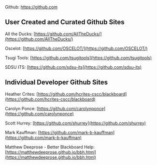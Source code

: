 Github: https://github.com

## User Created and Curated Github Sites

All the Ducks: [https://github.com/AllTheDucks/](https://github.com/AllTheDucks/)

Oscelot: [https://github.com/OSCELOT/](https://github.com/OSCELOT/)

Tsugi Tools: [https://github.com/tsugitools](https://github.com/tsugitools)

SDSU ITS: [https://github.com/sdsu-its](https://github.com/sdsu-its)

## Individual Developer Github Sites

Heather Crites: [https://github.com/hcrites-cscc/blackboard](https://github.com/hcrites-cscc/blackboard)

Carolyn Ponce: [https://github.com/carolynponce](https://github.com/carolynponce)

Scott Hurrey: [https://github.com/shurrey](https://github.com/shurrey)

Mark Kauffman: [https://github.com/mark-b-kauffman](https://github.com/mark-b-kauffman)

Matthew Deeprose - Better Blackboard Help: [https://matthewdeeprose.github.io/bbh.html](https://matthewdeeprose.github.io/bbh.html)

